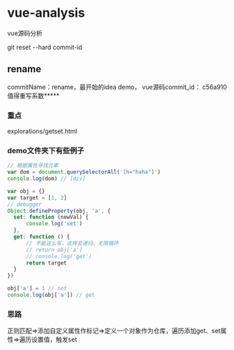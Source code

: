 # vue-analysis
vue源码分析


git reset --hard commit-id

## rename

commitName：rename，最开始的idea demo，
vue源码commit_id： c56a910
值得重写系数*****

### 重点
explorations/getset.html


### demo文件夹下有些例子
```js
// 根据属性寻找元素
var dom = document.querySelectorAll('[h="haha"]')
console.log(dom) // [div]
```

```js
var obj = {}
var target = [1, 2]
// debugger
Object.defineProperty(obj, 'a', {
  set: function (newVal) {
      console.log('set')
  },
  get: function () {
      // 不能这么写，这样会递归，无限循环
      // return obj['a']
      // console.log('get')
      return target
  }
})

obj['a'] = 1 // set
console.log(obj['a']) // get
```
### 思路

正则匹配=>添加自定义属性作标记=>定义一个对象作为仓库，遍历添加get、set属性=>遍历设置值，触发set


